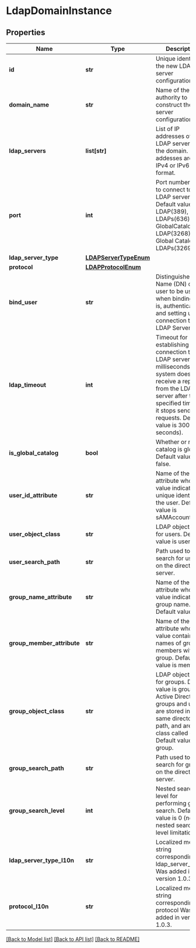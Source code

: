 # LdapDomainInstance

## Properties
Name | Type | Description | Notes
------------ | ------------- | ------------- | -------------
**id** | **str** | Unique identifier of the new LDAP server configuration. | [optional] 
**domain_name** | **str** | Name of the LDAP authority to construct the LDAP server configuration. | [optional] 
**ldap_servers** | **list[str]** | List of IP addresses of the LDAP servers for the domain. IP addesses are in IPv4 or IPv6 format. | [optional] 
**port** | **int** | Port number used to connect to the LDAP server(s). Default values are LDAP(389), LDAPs(636), GlobalCatalog LDAP(3268), Global Catalog LDAPs(3269). | [optional] 
**ldap_server_type** | [**LDAPServerTypeEnum**](LDAPServerTypeEnum.md) |  | [optional] 
**protocol** | [**LDAPProtocolEnum**](LDAPProtocolEnum.md) |  | [optional] 
**bind_user** | **str** | Distinguished Name (DN) of the user to be used when binding; that is, authenticating and setting up the connection to the LDAP Server. | [optional] 
**ldap_timeout** | **int** | Timeout for establishing a connection to an LDAP server in milliseconds. If the system does not receive a reply from the LDAP server after the specified timeout, it stops sending requests. Default value is 30000 (30 seconds). | [optional] 
**is_global_catalog** | **bool** | Whether or not the catalog is global. Default value is false. | [optional] 
**user_id_attribute** | **str** | Name of the LDAP attribute whose value indicates the unique identifier of the user. Default value is sAMAccountName. | [optional] 
**user_object_class** | **str** | LDAP object class for users. Default value is user. | [optional] 
**user_search_path** | **str** | Path used to search for users on the directory server. | [optional] 
**group_name_attribute** | **str** | Name of the LDAP attribute whose value indicates the group name. Default value is cn. | [optional] 
**group_member_attribute** | **str** | Name of the LDAP attribute whose value contains the names of group members within a group. Default value is member. | [optional] 
**group_object_class** | **str** | LDAP object class for groups. Default value is group. In Active Directory, groups and users are stored in the same directory path, and are in a class called group. Default value is group. | [optional] 
**group_search_path** | **str** | Path used to search for groups on the directory server. | [optional] 
**group_search_level** | **int** | Nested search level for performing group search. Default value is 0 (no nested search level limitation). | [optional] 
**ldap_server_type_l10n** | **str** | Localized message string corresponding to ldap_server_type Was added in version 1.0.3. | [optional] 
**protocol_l10n** | **str** | Localized message string corresponding to protocol Was added in version 1.0.3. | [optional] 

[[Back to Model list]](../README.md#documentation-for-models) [[Back to API list]](../README.md#documentation-for-api-endpoints) [[Back to README]](../README.md)


